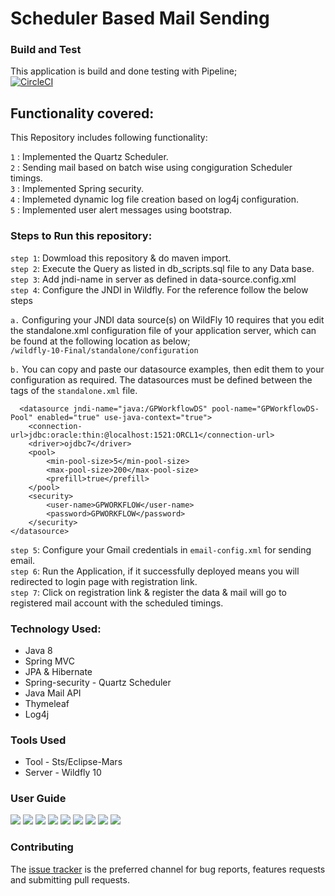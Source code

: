 # Scheduler Based Mail Sending

### Build and Test
This application is build and done testing with Pipeline; <br/>
[![CircleCI](https://circleci.com/gh/Sudarshan-Gowda/Spring-Mvc-Quartz-Scheduler.svg?style=svg)](https://circleci.com/gh/Sudarshan-Gowda/Spring-Mvc-Quartz-Scheduler)	

## Functionality covered:                                                                                                               
This Repository includes following functionality:                                                                                       

`1` : Implemented the Quartz Scheduler.                                                                                                    
`2` : Sending mail based on batch wise using congiguration Scheduler timings.                                                                        
`3` : Implemented Spring security.                                                                                                      
`4` : Implemeted dynamic log file creation based on log4j configuration.                                                                          
`5` : Implemented user alert messages using bootstrap.                                                                                        

### Steps to Run this repository:                                                                                                         
`step 1`: Dowmload this repository & do maven import.                                                                                   
`step 2`: Execute the Query as listed in db_scripts.sql file to any Data base.                                                             
`step 3`: Add jndi-name in server as defined in data-source.config.xml  
`step 4`: Configure the JNDI in Wildfly. For the reference follow the below steps
   
	
  `a.` Configuring your JNDI data source(s) on WildFly 10 requires that you edit the standalone.xml configuration file of your application server, which can be found at the following location as below; <br/> `/wildfly-10-Final/standalone/configuration`

  `b.` You can copy and paste our datasource examples, then edit them to your configuration as required. The datasources must be defined between the <datasources> tags of the `standalone.xml` file.

```
  <datasource jndi-name="java:/GPWorkflowDS" pool-name="GPWorkflowDS-Pool" enabled="true" use-java-context="true">
    <connection-url>jdbc:oracle:thin:@localhost:1521:ORCL1</connection-url>
    <driver>ojdbc7</driver>
    <pool>
        <min-pool-size>5</min-pool-size>
        <max-pool-size>200</max-pool-size>
        <prefill>true</prefill>
    </pool>
    <security>
        <user-name>GPWORKFLOW</user-name>
        <password>GPWORKFLOW</password>
    </security>
</datasource>
```

`step 5`: Configure your Gmail credentials in `email-config.xml` for sending email.                                                         
`step 6`: Run the Application, if it successfully deployed means you will redirected to login page with registration link.            
`step 7`: Click on registration link & register the data & mail will go to registered mail account with the scheduled timings.                                     

### Technology Used:    
  - Java 8                                                                                                                                
  - Spring MVC                                                                                                                             
  - JPA & Hibernate                                                                                                                       
  - Spring-security                                                                                                                                                   - Quartz Scheduler                                                                                                                    
  - Java Mail API                                                                                                                          
  - Thymeleaf   
  - Log4j    
  
### Tools Used
  - Tool - Sts/Eclipse-Mars
  - Server - Wildfly 10      

 ### User Guide
 
 <img src="https://github.com/Sudarshan-Gowda/Spring-Mvc-Quartz-Scheduler/blob/master/docs/Picture1.PNG"/>
 
 <img src="https://github.com/Sudarshan-Gowda/Spring-Mvc-Quartz-Scheduler/blob/master/docs/Picture2.PNG"/>

<img src="https://github.com/Sudarshan-Gowda/Spring-Mvc-Quartz-Scheduler/blob/master/docs/Picture2.PNG"/>

<img src="https://github.com/Sudarshan-Gowda/Spring-Mvc-Quartz-Scheduler/blob/master/docs/Picture4.PNG"/>

<img src="https://github.com/Sudarshan-Gowda/Spring-Mvc-Quartz-Scheduler/blob/master/docs/Picture5.PNG"/>

<img src="https://github.com/Sudarshan-Gowda/Spring-Mvc-Quartz-Scheduler/blob/master/docs/Picture6.PNG"/>

<img src="https://github.com/Sudarshan-Gowda/Spring-Mvc-Quartz-Scheduler/blob/master/docs/Picture7.PNG"/>

<img src="https://github.com/Sudarshan-Gowda/Spring-Mvc-Quartz-Scheduler/blob/master/docs/Picture8.PNG"/>

<img src="https://github.com/Sudarshan-Gowda/Spring-Mvc-Quartz-Scheduler/blob/master/docs/Picture9.PNG"/>



### Contributing

The [issue tracker](https://github.com/Sudarshan-Gowda/Spring-Mvc-Quartz-Scheduler/issues) is the preferred channel for bug reports, features requests and submitting pull requests.

